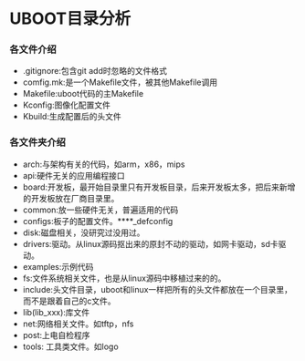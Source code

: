 # UBOOT目录分析
### 各文件介绍
* .gitignore:包含git add时忽略的文件格式
* comfig.mk:是一个Makefile文件，被其他Makefile调用
* Makefile:uboot代码的主Makefile
* Kconfig:图像化配置文件
* Kbuild:生成配置后的头文件
### 各文件夹介绍
* arch:与架构有关的代码，如arm，x86，mips
* api:硬件无关的应用编程接口
* board:开发板，最开始目录里只有开发板目录，后来开发板太多，把后来新增的开发板放在厂商目录里。
* common:放一些硬件无关，普遍适用的代码
* configs:板子的配置文件。****_defconfig
* disk:磁盘相关，没研究过没用过。
* drivers:驱动。从linux源码抠出来的原封不动的驱动，如网卡驱动，sd卡驱动。
* examples:示例代码
* fs:文件系统相关文件，也是从linux源码中移植过来的的。
* include:头文件目录，uboot和linux一样把所有的头文件都放在一个目录里，而不是跟着自己的c文件。
* lib(lib_xxx):库文件
* net:网络相关文件。如tftp，nfs
* post:上电自检程序
* tools: 工具类文件。如logo
